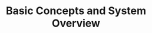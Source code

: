 ---
# -------------------------- #
#          PAGE INFO         #
# -------------------------- #

title: Basic Concepts and System Overview
permalink: /getting-started/basic-concepts-system-overview
keywords: getting started, get started, get set up, set up stitch, setup, guide

summary: "TODO"

layout: general
sidebar: on-page
toc: true

level: "category"
icon: "clock"
display-title: "Get started with Stitch"
display-summary: "Get your Stitch data pipeline up and running."

key: "getting-started"
type: "getting-started"
weight: 1


# -------------------------- #
#   RELATED SIDEBAR LINKS    #
# -------------------------- #

related:
  - title: "Set up your Stitch data pipeline"
    link: "{{ link.connect.api | prepend: site.baseurl }}"

  - title: "Understand your Stitch row usage"
    link: "{{ }}"

  - title: "Stitch feature overview"
    link: "{{ }}"

  - title: "All Getting Started guides"
    link: "{{ }}"


# -------------------------- #
#         GUIDE INTRO        #
# -------------------------- #

intro: |
  {% include misc/data-files.html %}

  Welcome to Stitch! 

  Stitch is a cloud-first, open source platform for rapidly moving data. A simple, powerful ETL service, Stitch connects to all your data sources -- from databases like MySQL and MongoDB, to SaaS applications like Salesforce and Zendesk -- and replicates that data to a destination of your choosing.


# -------------------------- #
#      CONTENT SECTIONS      #
# -------------------------- #

sections:
  - title: "Basics"
    anchor: "basics"
    summary: "basic-concepts"
    content: |
      {% for subsection in section.subsections %}
      - [{{ subsection.summary }}](#{{ subsection.anchor }})
      {% endfor %}

    subsections:
      - title: "Get set up"
        anchor: "concepts--getting-set-up"
        summary: "Getting set up with Stitch"
        content: |
          Stitch a cloud-based, ETL data pipeline. ETL is short for extract, transform, load, which is a process that replicates data from multiple data sources and loads it into a central repository, or destination.

          In just a few minutes, you can set up your own data pipeline:

          1. **Sign up for a Stitch account**. Don't have an account yet? [Sign up here for your free trial]({{ site.sign-in }}){:target="new"}.
          2. **Connect a destination**. A destination is a database or warehouse where Stitch will load the replicated data, like Amazon Redshift or Google BigQuery.
          3. **Connect an integration**. Integrations are data sources, or where Stitch replicates data from. This includes SaaS applications like Google Analytics, databases like MySQL, and more.

# That being said, keep in mind that Stitch isn't:

# - **A data analysis service**. We have many [analytics partners]({{ site.partners }}){:target="new"} who can help here, however.
# - **A data visualization or querying tool.** Stitch only replicates data. To analyze it, you'll need an additional tool. Refer to our list of [analysis tools]({{ site.baseurl | append: "/analysis-tools" }}) for some suggestions.
# - **A data warehouse**. A destination is required to use Stitch. While we can't create one for you, you can use our [Choosing a destination guide]({{ link.destinations.overviews.choose-destination | prepend: site.baseurl }}) if you need some help picking the right destination for your needs.

      - title: "Integrations and destinations"
        anchor: "concepts--integrations-destinations"
        summary: "What integrations and destinations are"
        content: |
          To use Stitch, you need a destination and at least one integration, or data source.

        sub-subsections:
          - title: "Destinations"
            anchor: "concepts--destinations"
            content: |
              Stitch offers some of the most popular data lakes, warehouses, and storage platforms as destinations, such as Amazon Redshift, Google BigQuery, and Microsoft Azure SQL Data Warehouse.

              The destination you choose determines how replicated data is loaded and structured. This is discussed in more detail in the [Transformations](#transformations) section.

              Refer to the [Destination]({{ site.baseurl }}/destinations) documentation for more info on each of Stitch's destination offerings. If you're new to data warehousing or you want to see how Stitch's destination offerings compare to each other, check out our [Choosing a Destination guide]({{ link.destinations.overviews.choose-destination | prepend: site.baseurl }}). This guide will help you choose the best Stitch destination for your data warehousing needs, from ensuring your data sources are compatible to staying within your budget.

          - title: "Integrations"
            anchor: "concepts--integrations"
            content: |
              An integration is a data source. This can be a database, API, or other data application that Stitch replicates data from, such as Google Analytics or MySQL.

              During your free trial, you'll have access to all of Stitch's integrations. After the trial ends, some integrations - such as MongoDB or Salesforce - are only available if you select a paid plan.

              Refer to the [Integration]({{ site.baseurl }}/integrations) documentation for more info on each of Stitch's integrations, such as what data is available or what features are supported.

      - title: "Rows and Stitch usage"
        anchor: "concepts--rows-stitch-usage"
        summary: "How Stitch usage is calculated"
        content: |
          Stitch usage is volume-based. Much like the data part of a cell phone plan, each Stitch plan is allotted a certain number of replicated rows per month. 

          Your overall row usage can be affected by a variety of factors, including the destination you choose and number of integrations you have. For an in-depth walkthrough of how usage is calculated, the factors that affect it, and how you can reduce your usage, refer to the [Understanding and Reducing Your Usage guide]({{ link.getting-started.row-usage | prepend: site.baseurl }}).

      #     **Don't see an integration you need?** If Stitch doesn't have a native integration for one of your sources, don't worry - there are still options:

      #     - Use the [**Import API**]({{ link.integrations.import-api | prepend: site.baseurl }}) integration to push arbitrary data into your data warehouse. You can use the Import API to replicate data from CSV files, Google Sheets, and more.
      #     - Use the [**Stitch Incoming Webhooks**]({{ link.integrations.stitch-incoming-webhooks | prepend: site.baseurl }}) integration to pull event data from a webhook-based service. This generic integration can be used with dozens of services.
      #     - Check out (and contribute to) [**Singer**]({{ site.singer }}), our open-source, community-driven ETL platform. 
      #     - Use the **Suggest Integration** button on the Integrations page in the Stitch app. We're always looking to add new integrations to our offerings.

  - title: "Replication"
    anchor: "replication"
    content: |
      Stitch's replication process consists of three distinct phases:

      1. **Extraction**: Stitch pulls data from your data sources and validates it using our Stitch's Import API.
      2. **Preparing**: Data is [lightly transformed](#transformations) to ensure compatibility with the destination. 
      3. **Loading**: Stitch loads the data into your destination.

      A single occurrence of these three phases is called a **replication job**. You can keep an eye on a replication job's progress on any [integration's **Summary** page]({{ link.replication.rep-progress | prepend: site.baseurl }}).

    subsections:
      - title: "Extraction settings"
        anchor: "replication--settings"
        content: |
          When you set up an integration in Stitch, you'll also need to define its replication settings. These settings control the Extraction phase of the replication process, including [how often Extraction occurs]({{ link.replication.rep-scheduling | prepend: site.baseurl }}), [what data should be extracted]({{ link.replication.syncing | prepend: site.baseurl }}), and [how data is extracted]({{ link.replication.rep-methods | prepend: site.baseurl }}).

      - title: "Time to data loaded"
        anchor: "replication-performance"
        content: |
          Because our process is performed in steps, it's important to note that Stitch replication isn't real-time. This means that there will be some time between data extracted and data loaded, which you can read more about in the [System architecture section](#system-architecture) of this guide.

          Additionally, the speed of Extraction and Loading is largely dependent on the resources available in your data sources and destination.

## [TODO- do we have any recommendations for optimizing performance?]

# We pride ourselves on the speed and scalability of the Stitch system, [which you can read more about here](todo).

      - title: "Deleted records"
        anchor: "replication--never-delete"
        content: |
          Stitch will never delete data from your destination, even if records have been hard deleted from the source. Refer to the [Deleted Record Handling guide]({{ link.replication.deleted-records | prepend: site.baseurl }}) for more info and examples.

  - title: "Transformations"
    anchor: "transformations"
    content: |
      Stitch's goal is to get data from your data sources to your destination [in a useful, raw format](https://www.stitchdata.com/blog/why-our-etl-tool-doesnt-do-transformations/){:target="new"}:

      > _Useful_ means with types and structures that make the data easy to work with, and _raw_ means staying as close to the original representation as possible.

      This doesn't mean that Stitch doesn't perform transformations during the replication process. Stitch just doesn't perform _arbitrary_ transformations - Stitch will perform only the transformations required to ensure the loaded data is useful and compatible with your destination. The transformations Stitch performs are dependent on the destination you choose.

      Stitch's philosophy is that what you do with your data depends on your needs, and by keeping data close to its original form, Stitch enables you to manage and transform it as you see fit. While we don't support user-defined transformations inside of Stitch, you can take advantage of [Talend's transformation and data quality solutions](https://www.stitchdata.com/platform/datatransformation/){:target="new"} to design and integrate your own transformations.

    subsections:
      - title: "Data typing"
        anchor: "data-typing"
        example-data:
          - id: "1"
            boolean: "true"
            string: ""
          - id: "2"
            boolean: ""
            string: "yes"
          - id: "3"
            boolean: ""
            string: "no"
        content: |
          Stitch's data typing process consists of three steps which take place during replication:

          1. **Extraction**: Identify the data type in the source
          2. **Preparing**: Map the data type to a Stitch data type
          3. **Loading**: Convert the Stitch data type to a destination-compatible data type

          Stitch converts data types only where needed to ensure the data is accepted by your destination.

          With some exceptions, when a data type is changed in the source, Stitch will create an additional column in the destination to accommodate the new data type. This will look like the column has been "split". For example:

          {% assign column-headings = "id|has_magic__bo|has_magic__st" | split: "|" %}
          {% assign attributes = "id|boolean|string" | split: "|" %}

          <table class="attribute-list">
          <tr>
          {% for column-heading in column-headings %}
          <td>
          <strong>{{ column-heading }}</strong>
          </td>
          {% endfor %}
          </tr>
          {% for example in subsection.example-data %}
          <tr>
          {% for attribute in attributes %}
          <td>
          {{ example[attribute] }}
          </td>
          {% endfor %}
          </tr>
          {% endfor %}
          </table>

          Stitch handles changed data types in this way to ensure previously loaded data is retained in its original format. We recommend using views to coerce data types when this occurs.

          Refer to the [Columns with mixed data types guide]({{ link.destinations.storage.column-splitting | prepend: site.baseurl }}) for more info and examples.

      - title: "JSON structures"
        anchor: "json-structures"
        content: |
          The destination you're using determines how Stitch handles complex JSON structures such as arrays and objects.

          If your destination natively supports storing nested data, Stitch will store the data as a type appropriate for storing semi-structured data. You can then use the JSON functions supported by the destination to parse and analyze the data.

          If your destinaton doesn't natively support storing nested data, Stitch will "de-nest", or normalize, the data into relations. For JSON objects, attributes will be flattened into the table, while arrays will be unpacked into subtables. For more info and examples, refer to the [Nested JSON structures guide]({{ link.destinations.storage.nested-structures | prepend: site.baseurl }}).

      - title: "Object names"
        anchor: "object-names"
        content: |
          When you initially set up an integration, you'll define [the name of the schema in the destination]({{ link.destinations.storage.stitch-schema | prepend: site.baseurl | append: "#integration-schema-names" }}) where Stitch will load that integration's data.

          The names of the tables and columns you set to replicate, however, are automatically generated based on two factors:

          1. The name of the object in the source
          2. The object naming rules enforced by the destination

          During loading, Stitch will attempt to keep object names as close to the source as possible. Some transformations may occur to ensure that the object name conforms to the destination's naming rules.

          **Note**: Table and column names cannot be changed in Stitch.

      - title: "Timezones"
        anchor: "timezones"
        content: |
          Some of the destinations Stitch offers don't natively support timezones. To ensure accuracy and consistency, Stitch handles data with timezones in this manner:

          1. Extract the data from the source
          2. Convert the source data to UTC
          3. Load the data as UTC into your destination

          Depending on the destination you're using, the data may or may not be stored with the timezone information. This is dependent on whether the destination supports timezones.

          For more info, refer to the [loading reference]({{ link.destinations.storage.loading-data | prepend: site.baseurl }}) for your destination.

## todo: confirm how we handle data that doesn't have timezone info in the source

  - title: "System architecture"
    anchor: "system-architecture"
    content: |
      Now that you understand the basics of Stitch and how data replication works, let's take a look at the internal workings of the Stitch system.

      {% include layout/image.html type="inline" file="/system-architecture.jpg" enlarge=true %}

    subsections:
      - title: "Extraction"
        anchor: "system-architecture--extraction"
        content: |
          The first step in the replication process is called **Extraction**. Everything begins with a data source, or integration.

          Using the [replication settings](#replication--settings) you define, Stitch will 

          [Extraction Logs]({{ link.replication.extraction-logs | prepend: site.baseurl }})

        sub-subsections:
          - title: "Step 1: The Singer-based replication engine"
            anchor: "system-architecture--singer-based-rep-engine"
            content: |
              For SaaS applications and databases, data is pulled on a schedule using the Singer-based replication engine that Stitch runs against data sources like APIs, databases, and flat files.

              During this step, two things happen:

              1. **A structure sync**. At the start of every extraction, Stitch will run what is called a structure sync. A structure sync detects the tables and columns available in the source, along with any changes to the structure of those tables and columns.

                 **Note**: New tables and columns detected during a structure sync will be available in Stitch after the current replication job ends. For the majority of integrations, new tables and columns won't be automatically set to replicate.
              2. **Data is extracted in JSON format.** Based on the schemas, tables, and columns set to replicate, Stitch extracts the data in JSON format and sends it to the Import API.

          - title: "Step 2: The Import API"
            anchor: "system-architecture--import-api"
            content: |
              The next step in the replication process is the Import API. 

              For data sent directly to Stitch through a webhook or Import API integration, this is the first step in the replication process. (**Note**: This is why webhook and Import API integrations don't have .)

              The [Import API]({{ link.import-api.getting-started | prepend: site.baseurl }}) is a [Clojure](https://clojure.org/){:target="new"} web service that accepts JSON and [Transit](https://github.com/cognitect/transit-format){:target="new"}, either in large batches or at a point in time. The Import API performs a validation check on the data before writing it to a central Apache Kafka queue.

              If the data fails validation or another critical error occurs, the Extraction fails and an error is surfaced in the integration's [Extraction Logs]({{ link.replication.extraction-logs | prepend: site.baseurl }}).

      - title: "Preparing"
        anchor: "system-architecture--preparing"
        content: |
          The second step in the replication process is called **Preparing**. During this step, the extracted data is replicated internally for redundancy, batched, and transformed to be compatible with the destination it will be loaded to.

        sub-subsections:
          - title: "Step 3: The Kafka queue"
            anchor: "system-architecture--kafka-queue"
            content: |
              Data sent from the Import API is immediately persisted to Kafka, using Amazon S3 as a fallback. The Kafka queue is used to ensure Stitch meets its most important service-level target: Don't lose data.

              During this step, Stitch replicates our Kafka cluster across three different data centers. Each data point in the extracted data must be written to two data centers before it's accepted. Should the write fail, Stitch will continue to try until it's successful.

              Data is stored encrypted, and deleted after no more than seven days.

          - title: "Step 4: The Streamery"
            anchor: "system-architecture--streamery"
            content: |
              Next, data is moved from Kafka into what is called the Streamery. A low-latency, multithreaded Clojure application, the Streamery's goal is to maximize throughput while guarding against data loss or data leaking between data sets.

              During this step, data is written to files on Amazon S3 in batches. Batches are separated by Stitch client, integration, and the tables the data is destined for.

              After reaching either a memory limit or an amount of time elapsed since the last batch, the Streamery cuts a batch.

          - title: "Step 5: The Spool"
            anchor: "system-architecture--spool"
            content: |
              After the Streamery writes batches to Amazon S3, those batches enter the Spool. The Spool is a queue of work waiting to be processed by a [Loader](#system-architecture--loaders). Data is stored in an encrypted Amazon S3 bucket by Stitch client, connection, and destination table and retained for no more than 30 days.

      - title: "Loading"
        anchor: "system-architecture--loading"
        content: |
          todo
        sub-subsections:
          - title: "Step 6: The Loaders"
            anchor: "system-architecture--loaders"
            content: |
              A Loader reads data from the Streamery (Amazon S3) and performs the [transformations](#transformations) necessary - such as converting data into the appropriate data types or structure - before loading it into your destination. Disk is used as a temporary buffer, data is encrypted when written, and deleted immediately once loaded.

              If available, Stitch will attempt to use [verified SSL/TLS-based encryption]({{ link.security.encryption | prepend: site.baseurl | append: "#connections-ssl-default" }}). Otherwise, Stitch will use an SSH tunnel for encryption, [if one is configured for the destination]({{ link.security.encryption | prepend: site.baseurl | append: "#ssh-tunnel-connections" }}).
---
